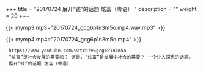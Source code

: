 +++
title = "20170724  展开“钱”的话题 炫富（粤语） "
description = ""
weight = 20
+++

{{< mymp3 mp3="20170724_gcg6p1n3m5o.mp4.wav.mp3" >}}

{{< mymp4 mp4="20170724_gcg6p1n3m5o.mp4" >}}

     https://www.youtube.com/watch?v=gcg6P1n3m5o 
     “炫富”是社会发展的需要吗？ 还是，“炫富”是发展中社会的需要？ 一个让人深思的话题。 
     展开“钱”的话题 炫富（粤语） 
